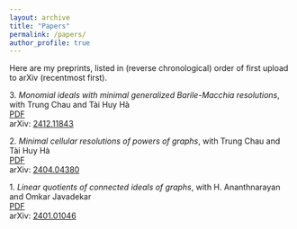 ```yaml
---
layout: archive
title: "Papers"
permalink: /papers/
author_profile: true
---
```


Here are my preprints, listed in (reverse chronological) order of first upload to arXiv (recentmost first).
<!-- generated by /math/codes/papers_page_generator/generator.py -->

3\. <i>Monomial ideals with minimal generalized Barile-Macchia resolutions</i>, with Trung Chau and Tài Huy Hà  
[PDF](chau_ha_maithani_monomial_ideal_BM)  
arXiv: [2412.11843](https://arxiv.org/abs/2412.11843)

2\. <i>Minimal cellular resolutions of powers of graphs</i>, with Trung Chau and Tài Huy Hà  
[PDF](chau_ha_maithani_minimal_cellular_resolutions)  
arXiv: [2404.04380](https://arxiv.org/abs/2404.04380)

1\. <i>Linear quotients of connected ideals of graphs</i>, with H. Ananthnarayan and Omkar Javadekar  
[PDF](ananthnarayan_javadekar_maithani_linear_quotients_connected_ideals)  
arXiv: [2401.01046](https://arxiv.org/abs/2401.01046)

